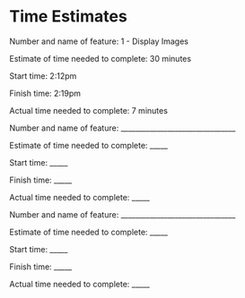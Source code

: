 # Time Estimates

Number and name of feature: 1 - Display Images

Estimate of time needed to complete: 30 minutes

Start time: 2:12pm

Finish time: 2:19pm

Actual time needed to complete: 7 minutes

Number and name of feature: ________________________________

Estimate of time needed to complete: _____

Start time: _____

Finish time: _____

Actual time needed to complete: _____

Number and name of feature: ________________________________

Estimate of time needed to complete: _____

Start time: _____

Finish time: _____

Actual time needed to complete: _____